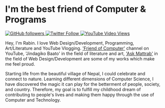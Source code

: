 
<!--
**Rabin-Kalikote/Rabin-Kalikote** is a ✨ _special_ ✨ repository because its `README.md` (this file) appears on your GitHub profile.

Here are some ideas to get you started:

- 🔭 I’m currently working on ...
- 🌱 I’m currently learning ...
- 👯 I’m looking to collaborate on ...
- 🤔 I’m looking for help with ...
- 💬 Ask me about ...
- 📫 How to reach me: ...
- 😄 Pronouns: ...
- ⚡ Fun fact: ...
-->


# I'm the best friend of Computer & Programs

<p>
  <a href="https://github.com/Rabin-Kalikote?tab=followers">
    <img alt="GitHub followers" src="https://img.shields.io/github/followers/Rabin-Kalikote?style=social">
  </a>
  <a href="https://twitter.com/KalikoteRabin" target="_blank">
    <img alt="Twitter Follow" src="https://img.shields.io/twitter/follow/KalikoteRabin?style=social">
  </a>
  <a href="https://youtube.com/thecodingbrain" target="_blank">
    <img alt="YouTube Video Views" src="https://img.shields.io/youtube/views/novOo2cjWbs?style=social">
  </a>
</p>

Hey, I'm Rabin. I love Web Design/Development, Programming, Art/Literature and YouTube Vlogging. ['Friend of Computer'](https://www.youtube.com/friendofcomputer) channel on YouTube, 'Jindagiko Baato' in the field of literature and art, ['Ask Mattrab'](https://www.askmattrab.com) in the field of Web Design/Development are some of my works which make me feel proud.

Starting life from the beautiful village of Nepal, I could celebrate and connect to nature. Learning different dimensions of Computer Science, I have discovered the magic it can play for the betterment of people, society, and country. Therefore, my goal is to fulfill my childhood dream of contributing to people's lives and making them happy through the use of Computer and Technology.
